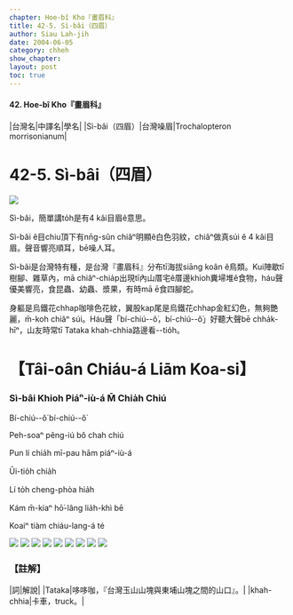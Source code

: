 ```yaml
---
chapter: Hoe-bî Kho『畫眉科』
title: 42-5. Sì-bâi（四眉）
author: Siau Lah-jih
date: 2004-06-05    
category: chheh
show_chapter: 
layout: post
toc: true
---
```


#### 42. Hoe-bî Kho『畫眉科』


|台灣名|中譯名|學名|
|Sì-bâi（四眉）|台灣噪眉|Trochalopteron morrisonianum| 


# 42-5. Sì-bâi（四眉）

![](../too5/42/42-5-2.Sì-bâi.jpg)


Sì-bâi，簡單講to̍h是有4 kâi目眉ê意思。

Sì-bâi ê目chiu頂下有nn̄g-sûn chiâⁿ明顯ê白色羽紋，chiâⁿ做真súi ê 4 kâi目眉。聲音響亮順耳，bē噪人耳。

Sì-bâi是台灣特有種，是台灣『畫眉科』分布tī海拔siāng koân ê鳥類。Kui陣歇tī樹腳、雜草內，mā chiâⁿ-chia̍p出現tī內山厝宅ê厝邊khioh糞埽堆ê食物，háu聲優美響亮，食昆蟲、幼蟲、漿果，有時mā ē食四腳蛇。

身軀是烏鐵花chhap咖啡色花紋，翼股kap尾是烏鐵花chhap金紅幻色，無夠艷麗，m̄-koh chiâⁿ súi。Háu聲「bí-chiú--ŏ͘，bí-chiú--ŏ͘」好聽大聲bē chha̍k-hīⁿ，山友時常tī Tataka khah-chhia路邊看--tio̍h。



# 【Tâi-oân Chiáu-á Liām Koa-si】

### **Sì-bâi Khioh Piáⁿ-iù-á M̄ Chia̍h Chiú**


Bí-chiú--ŏ͘ bí-chiú--ŏ͘

Peh-soaⁿ pêng-iú bô chah chiú

Pun lí chia̍h mī-pau hām piáⁿ-iù-á

Ūi-tio̍h chia̍h

Lí to̍h cheng-phòa hia̍h

Kám m̄-kiaⁿ hō͘-lâng lia̍h-khì bē

Koaiⁿ tiàm chiáu-lang-á té



![](../too5/42/42-5-1.Sì-bâi.jpg)
![](../too5/42/42-5-6.Sì-bâi.jpg)
![](../too5/42/42-5-7.Sì-bâi.jpg)
![](../too5/42/42-5-8.Sì-bâi.jpg)
![](../too5/42/42-5-9.Sì-bâi.jpg)
![](../too5/42/42-5-10.Sì-bâi.jpg)
![](../too5/42/42-5-3.Sì-bâi.jpg)
![](../too5/42/42-5-4.Sì-bâi.jpg)
![](../too5/42/42-5-5.Sì-bâi.jpg)



### 【註解】

|詞|解說|
|Tataka|哆哆咖，『台灣玉山山塊與東埔山塊之間的山口』。|
|khah-chhia|卡車，truck。|





